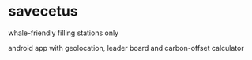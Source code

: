 # savecetus
whale-friendly filling stations only

android app with geolocation, leader board and carbon-offset calculator
